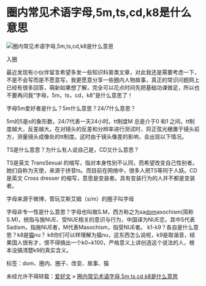 # 圈内常见术语字母,5m,ts,cd,k8是什么意思

![圈内常见术语字母,5m,ts,cd,k8是什么意思](https://www.aihaowen.com/wp-content/uploads/2023/11/wpac-full-8680.jpg)

入圈

最近发现有小伙伴留言希望多发一些知识科普类文章，对此我还是需要考虑一下，不是不会写而是不愿意写，我更愿意分享一些圈内人物故事，真正的常识问题网上已经有很多回答，萌新如果想了解，完全可以花点时间先把基础功课做足，所以也不要再问我“字母，5m，ts，cd，k8”是什么意思了！

字母5m爱好者是什么？5m什么意思？24/7什么意思？

5m的5是s的象形数，24/7代表一天24小时。tt制度M 总是介于0 和1 之间，tt制度越大，反差越大。在对镜头的反差和分辨率进行测试时，将正弦光栅置于镜头前方，测量镜头成像处的tt制度。这时由于镜头像差的影响，会出现以下情况。

TS是什么意思？为什么有人说自己是，CD又什么意思？

TS是英文 TransSexual 的缩写，指对本身性别不认同，而希望改变自己性别者。她们自称为天使，来源于拼音ts。而目前在网络中，很多人把TS等同于人妖。CD是英文 Cross dresser 的缩写，意思是变装者。具有变装行为的人并不都是变装者。

字母来源于微博，管玩艾斯艾姆（s/m）的圈子叫字母

字母非专一性是什么意思？字母也叫做S.M，西方称之为sa[dom](https://www.aihaowen.com/tag/dom/ "View all posts in dom")asochism(简称S.M)，统指与施NUE、受NUE相关的意识与行为，中国译为NUE恋，其中S代表Sadism，指施NUE者，M代表Masochism，指受NUE者。 k1-k9？各自是什么意思？k8是[猫](https://www.aihaowen.com/tag/%e7%8c%ab/ "View all posts in 猫")nu？ k8你们可以样理解为猫nu，这东西怎么说呢，k9是取谐音，结果国人很有才，恨不得搞出一个k0~k100，严格意义上讲创造这个说法的人，根本没搞清楚k9的真实含义。

标签：dom、圈内、圈子、改变、故事、猫

未经允许不得转载：[爱好文](https://www.aihaowen.com) » [圈内常见术语字母,5m,ts,cd,k8是什么意思](https://www.aihaowen.com/8680/6f9b77ae3b/)